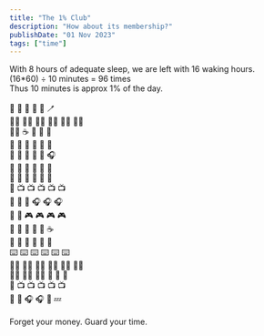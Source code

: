 ```yaml
---
title: "The 1% Club"
description: "How about its membership?"
publishDate: "01 Nov 2023"
tags: ["time"]
---
```


With 8 hours of adequate sleep, we are left with 16 waking hours.
<br>
(16*60) ÷ 10 minutes = 96 times
<br>
Thus 10 minutes is approx 1% of the day.<br>
<br>
🥱 📱 📱 🧘 💪 🪥<br>
🏃‍♂️ 🏃‍♂️ 🏃‍♂️ 🏃‍♂️ 🏃‍♂️ 🏃‍♂️<br>
🚿🚿 ☕  📖 📖 📖<br>
🍜 🍜 📱 📱 📒 📒<br>
📒 📒 📒 📒 📒 🎧<br>
🍪 📒 📒 📒 📒 📒<br>
🥪 🥪 📒 📒 📒 📒<br>
📒 📺 📺 📺 📺 📺<br>
🍱 🍱 📱 🎧 🎧 🎧<br>
📱 📱 🎮 🎮 🎮 🎮<br>
📒 📒 📒 📒 📒 ☕<br>
📒 📒 📒 📒 📒 📱<br>
⌨️ ⌨️ ⌨️ ⌨️ ⌨️ ⌨️<br>
🏋️‍♂️ 🏋️‍♂️ 🏋️‍♂️ 🏋️‍♂️ 🏋️‍♂️ 🏋️‍♂️<br>
🏋️‍♂️ 🏋️‍♂️ 🏋️‍♂️ 🚿 🚿 🍱<br>
🍱 📺 📺 📺 📺 📺<br>
📱 📱 🎧 🎧 🛌 💤<br>
<br>
Forget your money. Guard your time.

